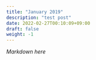 ```yaml
---
title: "January 2019"
description: "test post"
date: 2022-02-27T00:10:09+09:00
draft: false
weight: -1
---
```


*Markdown here*
